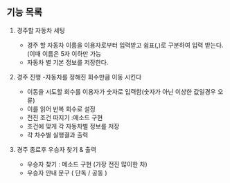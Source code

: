 ## 기능 목록


1. 경주할 자동차 세팅
   - 경주 할 자동차 이름을 이용자로부터 입력받고 쉼표(,)로 구분하여 입력 받는다.(이때 이름은 5자 이하만 가능
   - 자동차 별 기본 정보를 저장한다.

2. 경주 진행 -자동차를 정해진 회수만큼 이동 시킨다 
   - 이동을 시도할 회수를 이용자가 숫자로 입력함(숫자가 아닌 이상한 값일경우 오류)
   - 이를 읽어 반복 회수로 설정
   - 전진 조건 따지기 :메소드 구현
   - 조건에 맞게 각 자동차별 정보를 저장
   - 각 차수별 실행결과 출력


3. 경주 종료후 우승자 찾기 &  출력 
   - 우승자 찾기 : 메소드 구현 (가장 전진 많이한 차) 
   - 우승자 안내 문구 ( 단독 / 공동 )
